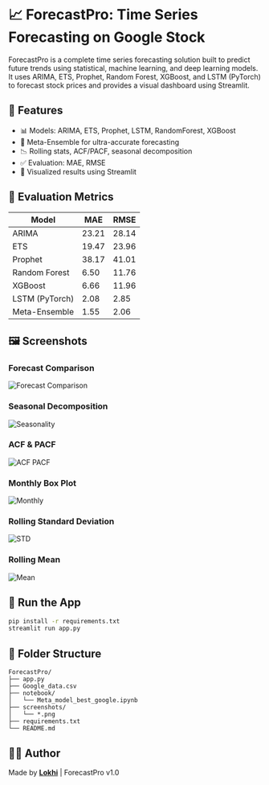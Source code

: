 
# 📈 ForecastPro: Time Series Forecasting on Google Stock

ForecastPro is a complete time series forecasting solution built to predict future trends using statistical, machine learning, and deep learning models. It uses ARIMA, ETS, Prophet, Random Forest, XGBoost, and LSTM (PyTorch) to forecast stock prices and provides a visual dashboard using Streamlit.

## 🔧 Features

- 📊 Models: ARIMA, ETS, Prophet, LSTM, RandomForest, XGBoost
- 🧠 Meta-Ensemble for ultra-accurate forecasting
- 📉 Rolling stats, ACF/PACF, seasonal decomposition
- ✅ Evaluation: MAE, RMSE
- 🎯 Visualized results using Streamlit

## 🧠 Evaluation Metrics

| Model           | MAE    | RMSE   |
|----------------|--------|--------|
| ARIMA          | 23.21  | 28.14  |
| ETS            | 19.47  | 23.96  |
| Prophet        | 38.17  | 41.01  |
| Random Forest  | 6.50   | 11.76  |
| XGBoost        | 6.66   | 11.96  |
| LSTM (PyTorch) | 2.08   | 2.85   |
| Meta-Ensemble  | 1.55   | 2.06   |

## 🖼️ Screenshots

### Forecast Comparison
![Forecast Comparison](screenshots/output.png)

### Seasonal Decomposition
![Seasonality](screenshots/outputsssss.png)

### ACF & PACF
![ACF PACF](screenshots/outputssswe.png)

### Monthly Box Plot
![Monthly](screenshots/scsdcsdc.png)

### Rolling Standard Deviation
![STD](screenshots/sddfv.png)

### Rolling Mean
![Mean](screenshots/eacsc.png)

## 🚀 Run the App

```bash
pip install -r requirements.txt
streamlit run app.py
```

## 📁 Folder Structure

```
ForecastPro/
├── app.py
├── Google_data.csv
├── notebook/
│   └── Meta_model_best_google.ipynb
├── screenshots/
│   └── *.png
├── requirements.txt
└── README.md
```

## 👨‍💻 Author

Made by **[Lokhi](https://github.com/L0khi)** | ForecastPro v1.0
